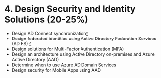 # 4. Design Security and Identity Solutions (20-25%)
* Design AD Connect synchronization[^](https://docs.microsoft.com/en-us/azure/active-directory/connect/active-directory-aadconnect)
* Design federated identities using Active Directory Federation Services (AD FS) [^](https://docs.microsoft.com/en-us/azure/active-directory/connect/active-directory-aadconnect-azure-adfs)
* Design solutions for Multi-Factor Authentication (MFA)
* Design an architecture using Active Directory on-premises and Azure Active Directory (AAD)
* Determine when to use Azure AD Domain Services
* Design security for Mobile Apps using AAD